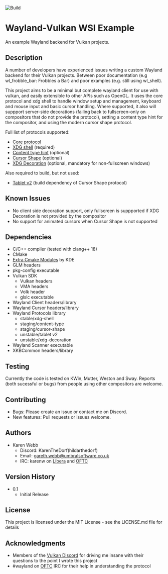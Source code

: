 ![Build](https://github.com/umbral-software/WaylandWSIExample/actions/workflows/cmake-single-platform.yml/badge.svg)

# Wayland-Vulkan WSI Example

An example Wayland backend for Vulkan projects.

## Description

A number of developers have experienced issues writing a custom Wayland backend for their Vulkan projects. Between poor documentation (e.g wl_frobble_bar: Frobbles a Bar) and poor examples (e.g. still using wl_shell).

This project aims to be a minimal but complete wayland client for use with vulkan, and easily extensible to other APIs such as OpenGL. It uses the core protocol and xdg shell to handle window setup and management, keyboard and mouse input and basic cursor handling.
Where supported, it also will suppport server-side decorations (failing back to fullscreen-only on compositors that do not provide the protocol), setting a content type hint for the compositor, and using the modern cursor shape protocol.

Full list of protocols supported:
* [Core protocol](https://wayland.app/protocols/wayland)
* [XDG shell](https://wayland.app/protocols/xdg-shell) (required)
* [Content type hint](https://wayland.app/protocols/content-type-v1) (optional)
* [Cursor Shape](https://wayland.app/protocols/cursor-shape-v1) (optional)
* [XDG Decoration](https://wayland.app/protocols/xdg-decoration-unstable-v1) (optional, mandatory for non-fullscreen windows)

Also required to build, but not used:
* [Tablet v2](https://wayland.app/protocols/tablet-v2) (build dependency of Cursor Shape protocol)

## Known Issues

* No client side decoration support, only fullscreen is suppported if XDG Decoration is not provided by the compositor
* No support for animated cursors when Cursor Shape is not supported

## Dependencies

* C/C++ compiler (tested with clang++ 18)
* CMake
* [Extra Cmake Modules](https://api.kde.org/frameworks/extra-cmake-modules/html/index.html) by KDE
* GLM headers
* pkg-config executable
* Vulkan SDK
  * Vulkan headers
  * VMA headers
  * Volk header
  * glslc executable
* Wayland Client headers/library
* Wayland Cursor headers/library
* Wayland Protocols library
  * stable/xdg-shell
  * staging/content-type
  * staging/cursor-shape
  * unstable/tablet v2
  * unstable/xdg-decoration
* Wayland Scanner executable
* XKBCommon headers/library

## Testing

Currently the code is tested on KWin, Mutter, Weston and Sway. Reports (both sucessful or bugs) from people using other compositors are welcome.

## Contributing

* Bugs: Please create an issue or contact me on Discord.
* New features: Pull requests or issues welcome.

## Authors

* Karen Webb
  * Discord: KarenTheDorf(hildarthedorf)
  * Email: [gareth.webb@umbralsoftware.co.uk](mailto:gareth.webb@umbralsoftware.co.uk)
  * IRC: karenw on [Libera](https://libera.chat/) and [OFTC](https://www.oftc.net/)

## Version History

* 0.1
    * Initial Release

## License

This project is licensed under the MIT License - see the LICENSE.md file for details

## Acknowledgments

* Members of the [Vulkan Discord](https://www.discord.gg/vulkan) for driving me insane with their questions to the point I wrote this project
* #wayland on [OFTC](https://www.oftc.net/) IRC for their help in understanding the protocol
